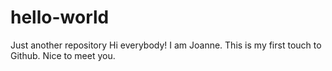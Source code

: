 # hello-world
Just another repository
Hi everybody!
I am Joanne. This is my first touch to Github. Nice to meet you.
